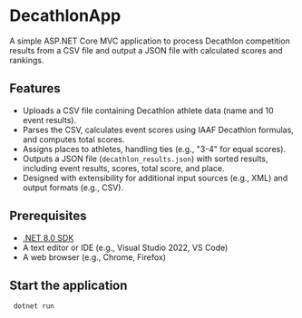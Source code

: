 # DecathlonApp

A simple ASP.NET Core MVC application to process Decathlon competition results from a CSV file and output a JSON file with calculated scores and rankings.

## Features

- Uploads a CSV file containing Decathlon athlete data (name and 10 event results).
- Parses the CSV, calculates event scores using IAAF Decathlon formulas, and computes total scores.
- Assigns places to athletes, handling ties (e.g., "3-4" for equal scores).
- Outputs a JSON file (`decathlon_results.json`) with sorted results, including event results, scores, total score, and place.
- Designed with extensibility for additional input sources (e.g., XML) and output formats (e.g., CSV).

## Prerequisites

- [.NET 8.0 SDK](https://dotnet.microsoft.com/download/dotnet/8.0)
- A text editor or IDE (e.g., Visual Studio 2022, VS Code)
- A web browser (e.g., Chrome, Firefox)

## Start the application

``` dotnet run```